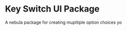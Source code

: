 Key Switch UI Package
=====================

A nebula package for creating mupltiple option choices yo